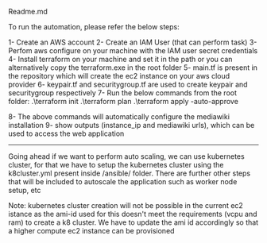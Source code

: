 Readme.md

To run the automation, please refer the below steps:

1- Create an AWS account
2- Create an IAM User (that can perform task)
3- Perfom aws configure on your machine with the IAM user secret credentials
4- Install terraform on your machine and set it in the path or you can alternatively copy the terraform.exe in the root folder
5- main.tf is present in the repository which will create the ec2 instance on your aws cloud provider
6- keypair.tf and securitygroup.tf are used to create keypair and securitygroup respectively
7- Run the below commands from the root folder:
   .\terraform init
   .\terraform plan
   .\terraform apply -auto-approve

8- The above commands will automatically configure the mediawiki installation 
9- show outputs (instance_ip and mediawiki urls), which can be used to access the web application 

----------------------------------------------------------------------------------------------------------------------------------------

Going ahead if we want to perform auto scaling, we can use kubernetes cluster, for that we have to setup the kubernetes cluster using the k8cluster.yml present inside /ansible/ folder. There are further other steps that will be included to autoscale the application such as worker node setup, etc

Note: kubernetes cluster creation will not be possible in the current ec2 istance as the ami-id used for this doesn't meet the requirements (vcpu and ram) to create a k8 cluster. We have to update the ami id accordingly so that a higher compute ec2 instance can be provisioned